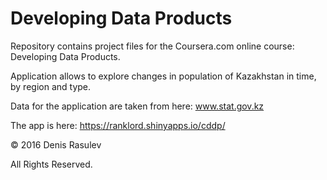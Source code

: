 # Developing Data Products

Repository contains project files for the Coursera.com online course: Developing Data Products.

Application allows to explore changes in population of Kazakhstan in time, by region and type.

Data for the application are taken from here: www.stat.gov.kz

The app is here: https://ranklord.shinyapps.io/cddp/

© 2016 Denis Rasulev

All Rights Reserved.
